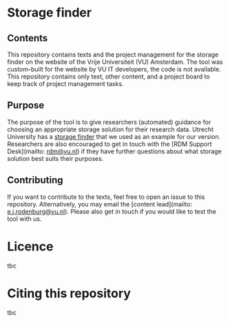 # Storage finder

## Contents
This repository contains texts and the project management for the storage finder on the website of the Vrije Universiteit (VU) Amsterdam. The tool was custom-built for the website by VU IT developers, the code is not available. This repository contains only text, other content, and a project board to keep track of project management tasks.

## Purpose
The purpose of the tool is to give researchers (automated) guidance for choosing an appropriate storage solution for their research data. Utrecht University has a [storage finder](https://tools.uu.nl/storagefinder/) that we used as an example for our version. Researchers are also encouraged to get in touch with the [RDM Support Desk](mailto: rdm@vu.nl) if they have further questions about what storage solution best suits their purposes.

## Contributing
If you want to contribute to the texts, feel free to open an issue to this repository. Alternatively, you may email the [content lead](mailto: e.j.rodenburg@vu.nl). Please also get in touch if you would like to test the tool with us.

# Licence
tbc

# Citing this repository
tbc
